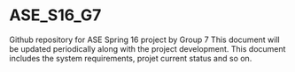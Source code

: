 # ASE_S16_G7
Github repository for ASE Spring 16 project by Group 7
This document will be updated periodically along with the project development.
This document includes the system requirements, projet current status and so on.
